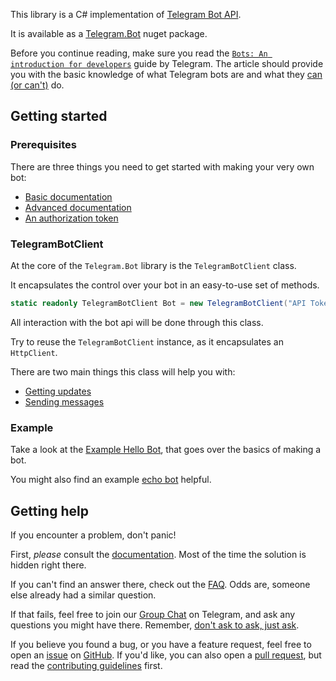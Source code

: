 This library is a C# implementation of [Telegram Bot API][API docs].

It is available as a [Telegram.Bot][Nuget package] nuget package.

Before you continue reading, make sure you read the [`Bots: An introduction for developers`][Docs] guide by Telegram.
The article should provide you with the basic knowledge of what Telegram bots are and what they [can (or can't)][Docs differences] do.

## Getting started

### Prerequisites

There are three things you need to get started with making your very own bot:
* [Basic documentation][docs]
* [Advanced documentation][API docs]
* [An authorization token](Authorization-Token.md)


### TelegramBotClient

At the core of the `Telegram.Bot` library is the `TelegramBotClient` class.

It encapsulates the control over your bot in an easy-to-use set of methods.

```csharp
static readonly TelegramBotClient Bot = new TelegramBotClient("API Token");
```

All interaction with the bot api will be done through this class.

Try to reuse the `TelegramBotClient` instance, as it encapsulates an `HttpClient`.


There are two main things this class will help you with:
* [Getting updates](Getting-Updates.md)
* [Sending messages](Sending-Messages.md)

### Example

Take a look at the [Example Hello Bot](Example-Hello-Bot.md), that goes over the basics of making a bot.

You might also find an example [echo bot] helpful.

## Getting help

If you encounter a problem, don't panic!

First, *please* consult the [documentation]. Most of the time the solution is hidden right there.

If you can't find an answer there, check out the [FAQ](FAQ.md). Odds are, someone else already had a similar question.

If that fails, feel free to join our [Group Chat] on Telegram, and ask any questions you might have there.
Remember, [don't ask to ask, just ask][ask to ask].

If you believe you found a bug, or you have a feature request, feel free to open an [issue] on [GitHub].
If you'd like, you can also open a [pull request], but read the [contributing guidelines] first.


[Group chat]: https://t.me/joinchat/B35YY0QbLfd034CFnvCtCA
[NuGet package]: https://www.nuget.org/packages/Telegram.Bot/
[GitHub]: https://github.com/TelegramBots/Telegram.Bot
[Issue]: https://github.com/TelegramBots/Telegram.Bot/issues
[Pull request]: https://github.com/TelegramBots/Telegram.Bot/pulls
[Contributing guidelines]: https://github.com/TelegramBots/Telegram.Bot/blob/master/CONTRIBUTING.md
[Echo bot]: https://github.com/TelegramBots/Telegram.Bot.Examples/blob/master/Telegram.Bot.Examples.Echo/Program.cs

[@BotFather]: https://telegram.me/botfather
[API docs]: https://core.telegram.org/bots/api
[Documentation]: https://core.telegram.org/bots
[Docs]: https://core.telegram.org/bots
[Docs differences]: https://core.telegram.org/bots#4-how-are-bots-different-from-humans
[Docs BotFather]: https://core.telegram.org/bots#6-botfather

[Ask to ask]: http://sol.gfxile.net/dontask.html